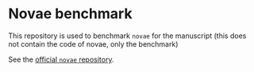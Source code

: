 # Novae benchmark

This repository is used to benchmark `novae` for the manuscript (this does not contain the code of novae, only the benchmark)

See the [official `novae` repository](https://github.com/MICS-Lab/novae).